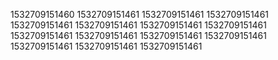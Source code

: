 1532709151460
1532709151461
1532709151461
1532709151461
1532709151461
1532709151461
1532709151461
1532709151461
1532709151461
1532709151461
1532709151461
1532709151461
1532709151461
1532709151461
1532709151461
